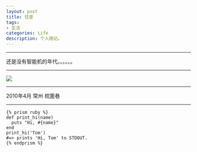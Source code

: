 ```yaml
---
layout: post
title: 往昔
tags:
- 生活
categories: Life
description: 个人随记。
---
```


----------

还是没有智能机的年代。。。。。。


----------

![](http://b36.photo.store.qq.com/psu?/e3b32429-795d-474d-85a5-b18ddde794ae/kF9v5DIOnH*MNwGJLenqfvJs1XGTqwVDbD0U3DCDoNQ!/b/YUVoFxONqAAAYp.HihUYigAA&a=32&b=36&bo=QAHwAAAAAAABE4U!&rf=viewer_4&t=5)


----------
2010年4月  常州  梳篦巷 


----------

	{% prism ruby %}
	def print_hi(name)
	  puts "Hi, #{name}"
	end
	print_hi('Tom')
	#=> prints 'Hi, Tom' to STDOUT.
	{% endprism %}